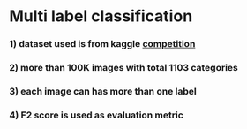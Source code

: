 # Multi label classification

### 1) dataset used is from kaggle [competition](https://www.kaggle.com/c/imet-2019-fgvc6)

### 2) more than 100K images with total 1103 categories

### 3) each image can has more than one label

### 4) F2 score is used as evaluation metric
